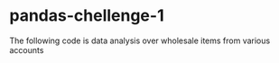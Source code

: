 # pandas-chellenge-1
The following code is data analysis over wholesale items from various accounts
